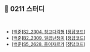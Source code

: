 ## 📘 0211 스터디
</br>

* [[백준]S2_2304. 창고다각형](https://www.acmicpc.net/problem/2304) [[정답코드](https://github.com/daejeon5-algostudy/AlgorithmStudy/blob/main/%EC%8A%A4%ED%84%B0%EB%94%94/0211/%EC%A0%95%ED%83%9C%ED%99%98/S2_2304_%EC%B0%BD%EA%B3%A0%EB%8B%A4%EA%B0%81%ED%98%95.md)]
* [[백준]B2_2309. 일곱난쟁이](https://www.acmicpc.net/problem/2309) [[정답코드](https://github.com/daejeon5-algostudy/AlgorithmStudy/blob/main/%EC%8A%A4%ED%84%B0%EB%94%94/0211/%EC%A0%95%ED%83%9C%ED%99%98/B2_2309_%EC%9D%BC%EA%B3%B1%EB%82%9C%EC%9F%81%EC%9D%B4.md)]
* [[백준]S5_2628. 종이자르기](https://www.acmicpc.net/problem/2628) [[정답코드](https://github.com/daejeon5-algostudy/AlgorithmStudy/blob/main/%EC%8A%A4%ED%84%B0%EB%94%94/0211/%EC%A0%95%ED%83%9C%ED%99%98/S5_2628_%EC%A2%85%EC%9D%B4%EC%9E%90%EB%A5%B4%EA%B8%B0.md)]
